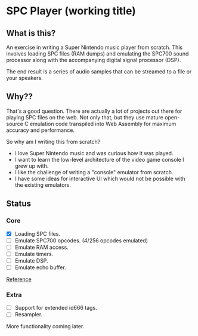 # SPC Player (working title)

## What is this?

An exercise in writing a Super Nintendo music player from scratch. This involves loading SPC files (RAM dumps) and emulating the SPC700 sound processor along with the accompanying digital signal processor (DSP).

The end result is a series of audio samples that can be streamed to a file or your speakers.

## Why??

That's a good question. There are actually a lot of projects out there for playing SPC files on the web. Not only that, but they use mature open-source C emulation code transpiled into Web Assembly for maximum accuracy and performance.

So why am I writing this from scratch?

* I love Super Nintendo music and was curious how it was played.
* I want to learn the low-level architecture of the video game console I grew up with.
* I like the challenge of writing a "console" emulator from scratch.
* I have some ideas for interactive UI which would not be possible with the existing emulators.

## Status

### Core

- [x] Loading SPC files.
- [ ] Emulate SPC700 opcodes. (4/256 opcodes emulated)
- [ ] Emulate RAM access.
- [ ] Emulate timers.
- [ ] Emulate DSP.
- [ ] Emulate echo buffer.

[Reference](https://wiki.superfamicom.org/spc700-reference)

### Extra

- [ ] Support for extended id666 tags.
- [ ] Resampler.

More functionality coming later.
